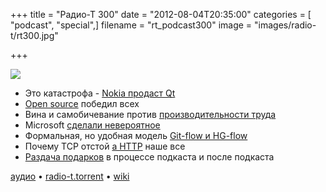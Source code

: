 +++
title = "Радио-Т 300"
date = "2012-08-04T20:35:00"
categories = [ "podcast", "special",]
filename = "rt_podcast300"
image = "images/radio-t/rt300.jpg"

+++

![](https://radio-t.com/images/radio-t/rt300.jpg)

* Это катастрофа - [Nokia продаст Qt](http://www.networkworld.com/community/blog/nokia-preps-sell-qt-not-elop-screws-it)
* [Open source](http://radar.oreilly.com/2012/07/open-source-won.html) победил всех
* Вина и самобичевание против [производительности труда](http://www.hanselman.com/blog/ProductivityVsGuiltAndSelfLoathing.aspx)
* Microsoft [сделали невероятное](http://gizmodo.com/5930358/microsoft-did-the-impossible-the-new-hotmail-is-fantastic)
* Формальная, нo удобная модель [Git-flow и HG-flow](http://blog.sourcetreeapp.com/2012/08/01/smart-branching-with-sourcetree-and-git-flow/)
* Почему TCP отстой [а HTTP](http://ayende.com/blog/157282/why-tcp-is-evil-and-http-is-king?key=e3ca0477-7b77-4695-b3b6-788e857003ce) наше все
* [Раздача подарков](http://www.radio-t.com/p/2012/08/04/podarki-k-iubilieiu/) в процессе подкаста и после подкаста

[аудио](https://cdn.radio-t.com/rt_podcast300.mp3) • [radio-t.torrent](https://cdn.radio-t.com/torrents/rt_podcast300.mp3.torrent)  • [wiki](http://wiki.radio-t.com/%D0%92%D1%8B%D0%BF%D1%83%D1%81%D0%BA_300)<audio src="https://cdn.radio-t.com/rt_podcast300.mp3" preload="none"></audio>
